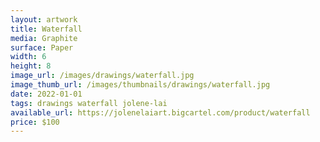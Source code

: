 ```yaml
---
layout: artwork
title: Waterfall
media: Graphite
surface: Paper
width: 6
height: 8
image_url: /images/drawings/waterfall.jpg
image_thumb_url: /images/thumbnails/drawings/waterfall.jpg
date: 2022-01-01 
tags: drawings waterfall jolene-lai 
available_url: https://jolenelaiart.bigcartel.com/product/waterfall
price: $100
---
```

